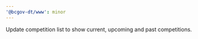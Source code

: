 ```yaml
---
'@bcgov-dt/www': minor
---
```


Update competition list to show current, upcoming and past competitions.
